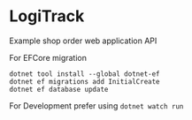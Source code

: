 # LogiTrack
Example shop order web application API

For EFCore migration
```
dotnet tool install --global dotnet-ef
dotnet ef migrations add InitialCreate
dotnet ef database update
``` 

For Development prefer using ``dotnet watch run``
